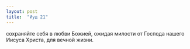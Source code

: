 ```yaml
---
layout: post
title:  "Иуд 21"
---
```


сохраняйте себя в любви Божией, ожидая милости от Господа нашего Иисуса Христа, для вечной жизни.
